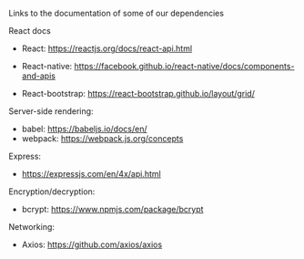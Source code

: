 Links to the documentation of some of our dependencies

React docs
- React: https://reactjs.org/docs/react-api.html

- React-native: https://facebook.github.io/react-native/docs/components-and-apis

- React-bootstrap: https://react-bootstrap.github.io/layout/grid/

Server-side rendering:
- babel: https://babeljs.io/docs/en/
- webpack: https://webpack.js.org/concepts



Express:
- https://expressjs.com/en/4x/api.html


Encryption/decryption: 
- bcrypt: https://www.npmjs.com/package/bcrypt


Networking:
- Axios: https://github.com/axios/axios
